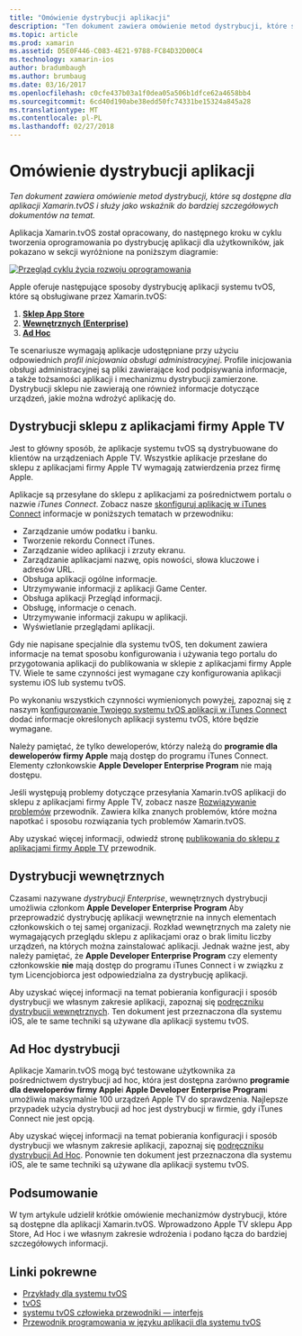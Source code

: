 ```yaml
---
title: "Omówienie dystrybucji aplikacji"
description: "Ten dokument zawiera omówienie metod dystrybucji, które są dostępne dla aplikacji Xamarin.tvOS i służy jako wskaźnik do bardziej szczegółowych dokumentów na temat."
ms.topic: article
ms.prod: xamarin
ms.assetid: D5E0F446-C083-4E21-9788-FC84D32D00C4
ms.technology: xamarin-ios
author: bradumbaugh
ms.author: brumbaug
ms.date: 03/16/2017
ms.openlocfilehash: c0cfe437b03a1f0dea05a506b1dfce62a4658bb4
ms.sourcegitcommit: 6cd40d190abe38edd50fc74331be15324a845a28
ms.translationtype: MT
ms.contentlocale: pl-PL
ms.lasthandoff: 02/27/2018
---
```

# <a name="app-distribution-overview"></a>Omówienie dystrybucji aplikacji

_Ten dokument zawiera omówienie metod dystrybucji, które są dostępne dla aplikacji Xamarin.tvOS i służy jako wskaźnik do bardziej szczegółowych dokumentów na temat._


Aplikacja Xamarin.tvOS został opracowany, do następnego kroku w cyklu tworzenia oprogramowania po dystrybucję aplikacji dla użytkowników, jak pokazano w sekcji wyróżnione na poniższym diagramie:


[![Przegląd cyklu życia rozwoju oprogramowania](images/publishingdiagram.png)](images/publishingdiagram.png)


Apple oferuje następujące sposoby dystrybucję aplikacji systemu tvOS, które są obsługiwane przez Xamarin.tvOS:

1. [**Sklep App Store**](#Apple-TV-App-Store-Distribution)
2. [**Wewnętrznych (Enterprise)**](#In-House-Distribution) 
2. [**Ad Hoc**](#Ad_Hoc_Distribution) 

Te scenariusze wymagają aplikacje udostępniane przy użyciu odpowiednich *profil inicjowania obsługi administracyjnej*. Profile inicjowania obsługi administracyjnej są pliki zawierające kod podpisywania informacje, a także tożsamości aplikacji i mechanizmu dystrybucji zamierzone. Dystrybucji sklepu nie zawierają one również informacje dotyczące urządzeń, jakie można wdrożyć aplikację do.

<a name="Apple-TV-App-Store-Distribution" />

## <a name="apple-tv-app-store-distribution"></a>Dystrybucji sklepu z aplikacjami firmy Apple TV

Jest to główny sposób, że aplikacje systemu tvOS są dystrybuowane do klientów na urządzeniach Apple TV. Wszystkie aplikacje przesłane do sklepu z aplikacjami firmy Apple TV wymagają zatwierdzenia przez firmę Apple.

Aplikacje są przesyłane do sklepu z aplikacjami za pośrednictwem portalu o nazwie *iTunes Connect*. Zobacz nasze [skonfiguruj aplikację w iTunes Connect](~/ios/deploy-test/app-distribution/app-store-distribution/itunesconnect.md) informacje w poniższych tematach w przewodniku:

- Zarządzanie umów podatku i banku.
- Tworzenie rekordu Connect iTunes.
- Zarządzanie wideo aplikacji i zrzuty ekranu.
- Zarządzanie aplikacjami nazwę, opis nowości, słowa kluczowe i adresów URL.
- Obsługa aplikacji ogólne informacje.
- Utrzymywanie informacji z aplikacji Game Center.
- Obsługa aplikacji Przegląd informacji.
- Obsługę, informacje o cenach.
- Utrzymywanie informacji zakupu w aplikacji.
- Wyświetlanie przeglądami aplikacji.

Gdy nie napisane specjalnie dla systemu tvOS, ten dokument zawiera informacje na temat sposobu konfigurowania i używania tego portalu do przygotowania aplikacji do publikowania w sklepie z aplikacjami firmy Apple TV. Wiele te same czynności jest wymagane czy konfigurowania aplikacji systemu iOS lub systemu tvOS.

Po wykonaniu wszystkich czynności wymienionych powyżej, zapoznaj się z naszym [konfigurowanie Twojego systemu tvOS aplikacji w iTunes Connect](~/ios/tvos/deploy-test/app-distribution/itunes-connect.md) dodać informacje określonych aplikacji systemu tvOS, które będzie wymagane.

Należy pamiętać, że tylko deweloperów, którzy należą do **programie dla deweloperów firmy Apple** mają dostęp do programu iTunes Connect. Elementy członkowskie **Apple Developer Enterprise Program** nie mają dostępu.

Jeśli występują problemy dotyczące przesyłania Xamarin.tvOS aplikacji do sklepu z aplikacjami firmy Apple TV, zobacz nasze [Rozwiązywanie problemów](~/ios/tvos/troubleshooting.md) przewodnik. Zawiera kilka znanych problemów, które można napotkać i sposobu rozwiązania tych problemów Xamarin.tvOS.

Aby uzyskać więcej informacji, odwiedź stronę [publikowania do sklepu z aplikacjami firmy Apple TV](~/ios/tvos/deploy-test/app-distribution/app-store-publishing.md) przewodnik.

<a name="In-House-Distribution" />

## <a name="in-house-distribution"></a>Dystrybucji wewnętrznych

Czasami nazywane *dystrybucji Enterprise*, wewnętrznych dystrybucji umożliwia członkom **Apple Developer Enterprise Program** Aby przeprowadzić dystrybucję aplikacji wewnętrznie na innych elementach członkowskich o tej samej organizacji. Rozkład wewnętrznych ma zalety nie wymagających przeglądu sklepu z aplikacjami oraz o brak limitu liczby urządzeń, na których można zainstalować aplikacji. Jednak ważne jest, aby należy pamiętać, że **Apple Developer Enterprise Program** czy elementy członkowskie **nie** mają dostęp do programu iTunes Connect i w związku z tym Licencjobiorca jest odpowiedzialna za dystrybucję aplikacji.

Aby uzyskać więcej informacji na temat pobierania konfiguracji i sposób dystrybucji we własnym zakresie aplikacji, zapoznaj się [podręczniku dystrybucji wewnętrznych](~/ios/deploy-test/app-distribution/in-house-distribution.md). Ten dokument jest przeznaczona dla systemu iOS, ale te same techniki są używane dla aplikacji systemu tvOS.

<a name="Ad-Hoc-Distribution" />

## <a name="ad-hoc-distribution"></a>Ad Hoc dystrybucji

Aplikacje Xamarin.tvOS mogą być testowane użytkownika za pośrednictwem dystrybucji ad hoc, która jest dostępna zarówno **programie dla deweloperów firmy Apple**i **Apple Developer Enterprise Program**i umożliwia maksymalnie 100 urządzeń Apple TV do sprawdzenia. Najlepsze przypadek użycia dystrybucji ad hoc jest dystrybucji w firmie, gdy iTunes Connect nie jest opcją.

Aby uzyskać więcej informacji na temat pobierania konfiguracji i sposób dystrybucji we własnym zakresie aplikacji, zapoznaj się [podręczniku dystrybucji Ad Hoc](~/ios/deploy-test/app-distribution/ad-hoc-distribution.md). Ponownie ten dokument jest przeznaczona dla systemu iOS, ale te same techniki są używane dla aplikacji systemu tvOS.

<a name="Summary" />

## <a name="summary"></a>Podsumowanie

W tym artykule udzielił krótkie omówienie mechanizmów dystrybucji, które są dostępne dla aplikacji Xamarin.tvOS. Wprowadzono Apple TV sklepu App Store, Ad Hoc i we własnym zakresie wdrożenia i podano łącza do bardziej szczegółowych informacji.



## <a name="related-links"></a>Linki pokrewne

- [Przykłady dla systemu tvOS](https://developer.xamarin.com/samples/tvos/all/)
- [tvOS](https://developer.apple.com/tvos/)
- [systemu tvOS człowieka przewodniki — interfejs](https://developer.apple.com/tvos/human-interface-guidelines/)
- [Przewodnik programowania w języku aplikacji dla systemu tvOS](https://developer.apple.com/library/prerelease/tvos/documentation/General/Conceptual/AppleTV_PG/)
